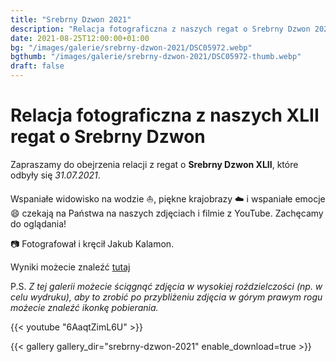 ```yaml
---
title: "Srebrny Dzwon 2021"
description: "Relacja fotograficzna z naszych regat o Srebrny Dzwon 2021"
date: 2021-08-25T12:00:00+01:00
bg: "/images/galerie/srebrny-dzwon-2021/DSC05972.webp"
bgthumb: "/images/galerie/srebrny-dzwon-2021/DSC05972-thumb.webp"
draft: false
---
```



# Relacja fotograficzna z naszych XLII  regat o Srebrny Dzwon

Zapraszamy do obejrzenia relacji z regat o **Srebrny Dzwon XLII**, które odbyły się *31.07.2021*. 

Wspaniałe widowisko na wodzie ⛵, piękne krajobrazy ☁️ i wspaniałe emocje 😄 czekają na Państwa na naszych zdjęciach i filmie z YouTube. Zachęcamy do oglądania!

📷 Fotografował i kręcił Jakub Kalamon.

Wyniki możecie znaleźć [tutaj](/aktualnosci/xlii-regaty-o-srebrny-dzwon-wyniki/)


P.S. *Z tej galerii możecie ściągnąć zdjęcia w wysokiej roździelczości (np. w celu wydruku), aby to zrobić po przybliżeniu zdjęcia w górym prawym rogu możecie znaleźć ikonkę pobierania.*

{{< youtube "6AaqtZimL6U" >}}


{{< gallery gallery_dir="srebrny-dzwon-2021" enable_download=true >}}